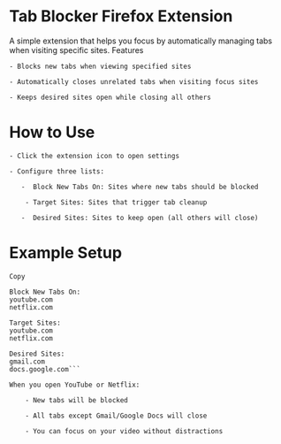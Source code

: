 # Tab Blocker Firefox Extension

A simple extension that helps you focus by automatically managing tabs when visiting specific sites.
Features

    - Blocks new tabs when viewing specified sites

    - Automatically closes unrelated tabs when visiting focus sites

    - Keeps desired sites open while closing all others

# How to Use

    - Click the extension icon to open settings

    - Configure three lists:

       -  Block New Tabs On: Sites where new tabs should be blocked

        - Target Sites: Sites that trigger tab cleanup

       -  Desired Sites: Sites to keep open (all others will close)

# Example Setup
```
Copy

Block New Tabs On:
youtube.com
netflix.com

Target Sites:
youtube.com
netflix.com

Desired Sites:
gmail.com
docs.google.com```

When you open YouTube or Netflix:

    - New tabs will be blocked

    - All tabs except Gmail/Google Docs will close

    - You can focus on your video without distractions
